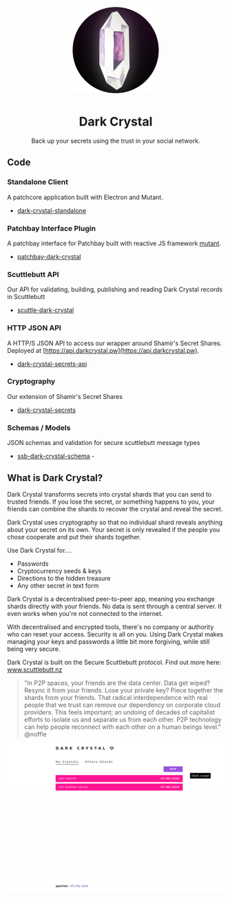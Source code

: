 <div align="center">
  <img src="./img/icon_200x200.png" alt="dark-crystal-icon" width="200" height="200" style="padding-bottom: 0.5em;" />
</div>

<div align="center">
  <h1>Dark Crystal</h1>
  Back up your secrets using the trust in your social network.
</div>

## Code

### Standalone Client
A patchcore application built with Electron and Mutant.

* [dark-crystal-standalone](https://github.com/blockades/dark-crystal-standalone)

### Patchbay Interface Plugin 
A patchbay interface for Patchbay built with reactive JS framework [mutant](https://github.com/mmckegg/mutant).

* [patchbay-dark-crystal](https://github.com/blockades/patchbay-dark-crystal)

### Scuttlebutt API
Our API for validating, building, publishing and reading Dark Crystal records in Scuttlebutt

* [scuttle-dark-crystal](https://github.com/blockades/scuttle-dark-crystal)

### HTTP JSON API 
A HTTP/S JSON API to access our wrapper around Shamir's Secret Shares. Deployed at [https://api.darkcrystal.pw](https://api.darkcrystal.pw).

* [dark-crystal-secrets-api](https://github.com/blockades/dark-crystal-secrets-api)

### Cryptography
Our extension of Shamir's Secret Shares

* [dark-crystal-secrets](https://github.com/blockades/dark-crystal-secrets)

### Schemas / Models
JSON schemas and validation for secure scuttlebutt message types

* [ssb-dark-crystal-schema](https://github.com/blockades/ssb-dark-crystal-schema) - 

## What is Dark Crystal?

Dark Crystal transforms secrets into crystal shards that you can send to trusted friends. If you lose the secret, or something happens to you, your friends can combine the shards to recover the crystal and reveal the secret.

Dark Crystal uses cryptography so that no individual shard reveals anything about your secret on its own. Your secret is only revealed if the people you chose cooperate and put their shards together.

Use Dark Crystal for....

* Passwords
* Cryptocurrency seeds & keys
* Directions to the hidden treasure
* Any other secret in text form

Dark Crystal is a decentralised peer-to-peer app, meaning you exchange shards directly with your friends. No data is sent through a central server. It even works when you're not connected to the internet.

With decentralised and encrypted tools, there's no company or authority who can reset your access. Security is all on you. Using Dark Crystal makes managing your keys and passwords a little bit more forgiving, while still being very secure.

Dark Crystal is built on the Secure Scuttlebutt protocol. Find out more here: www.scuttlebutt.nz

> "In P2P spaces, your friends are the data center. Data get wiped? Resync it from your friends. Lose your private key? Piece together the shards from your friends. That radical interdependence with real people that we trust can remove our dependency on corporate cloud providers. This feels important; an undoing of decades of capitalist efforts to isolate us and separate us from each other. P2P technology can help people reconnect with each other on a human beings level." @noffle

![screencast](img/screencast.gif)
